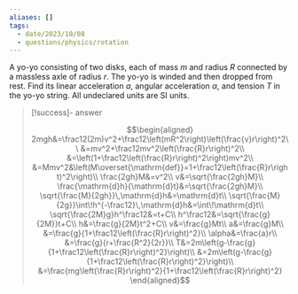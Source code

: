 ```yaml
---
aliases: []
tags:
  - date/2023/10/08
  - questions/physics/rotation
---
```


A yo-yo consisting of two disks, each of mass $m$ and radius $R$ connected by a massless axle of radius $r$. The yo-yo is winded and then dropped from rest. Find its linear acceleration $a$, angular acceleration $\alpha$, and tension $T$ in the yo-yo string. All undeclared units are SI units.

> [!success]- answer
>
> $$\begin{aligned}
2mgh&=\frac12(2m)v^2+\frac12\left(mR^2\right)\left(\frac{v}r\right)^2\\
&=mv^2+\frac12mv^2\left(\frac{R}r\right)^2\\
&=\left(1+\frac12\left(\frac{R}r\right)^2\right)mv^2\\
&=Mmv^2&\left(M\overset{\mathrm{def}}=1+\frac12\left(\frac{R}r\right)^2\right)\\
\frac{2gh}M&=v^2\\
v&=\sqrt{\frac{2gh}M}\\
\frac{\mathrm{d}h}{\mathrm{d}t}&=\sqrt{\frac{2gh}M}\\
\sqrt{\frac{M}{2gh}}\,\mathrm{d}h&=\mathrm{d}t\\
\sqrt{\frac{M}{2g}}\int\!h^{-\frac12}\,\mathrm{d}h&=\int\!\mathrm{d}t\\
\sqrt{\frac{2M}g}h^\frac12&=t+C\\
h^\frac12&=\sqrt{\frac{g}{2M}}t+C\\
h&=\frac{g}{2M}t^2+C\\
v&=\frac{g}Mt\\
a&=\frac{g}M\\
&=\frac{g}{1+\frac12\left(\frac{R}r\right)^2}\\
\alpha&=\frac{a}r\\
&=\frac{g}{r+\frac{R^2}{2r}}\\
T&=2m\left(g-\frac{g}{1+\frac12\left(\frac{R}r\right)^2}\right)\\
&=2m\left(g-\frac{g}{1+\frac12\left(\frac{R}r\right)^2}\right)\\
&=\frac{mg\left(\frac{R}r\right)^2}{1+\frac12\left(\frac{R}r\right)^2}
\end{aligned}$$
